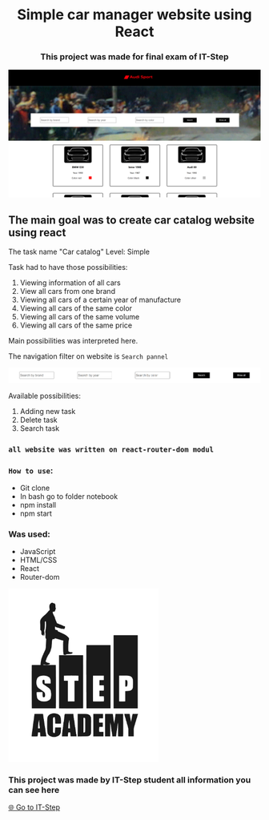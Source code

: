 <h1 align="center">
  Simple car manager website using React
</h1>
<h3 align="center">
  This project was made for final exam of IT-Step
</h3>

![Website](car.png)
## The main goal was to create car catalog website using react
The task name "Car catalog"
Level: Simple

Task had to have those possibilities:
1. Viewing information of all cars
2. View all cars from one brand
3. Viewing all cars of a certain year of manufacture
4. Viewing all cars of the same color
5. Viewing all cars of the same volume
6. Viewing all cars of the same price


Main possibilities was interpreted here.

The navigation filter on website is `Search pannel`

![Website](search.png)



Available possibilities:
1. Adding new task
2. Delete task
3. Search task
   
### `all website was written on react-router-dom modul `




### `How to use`:
* Git clone <url>
* In bash go to folder notebook
* npm install
* npm start

### Was used:
- JavaScript
- HTML/CSS
- React
- Router-dom
<img src="step.png" alt="Опис" width="300"/>

### This project was made by IT-Step student all information you can see here
[🌐 Go to IT-Step](https://if.itstep.org/)

